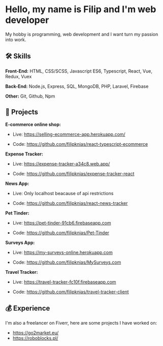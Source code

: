 
# Hello, my name is Filip and I'm web developer

My hobby is programming, web development and I want turn my passion into work.



## 🛠 Skills

**Front-End:** HTML, CSS/SCSS, Javascript ES6, Typescript, React, Vue, Redux, Vuex

**Back-End:** Node.js, Express, SQL, MongoDB, PHP, Laravel, Firebase

**Other:** Git, Github, Npm

## 🌟 Projects
**E-commerce online shop:** 
- Live: https://selling-ecommerce-app.herokuapp.com/

- Code: https://github.com/filipknias/react-typescript-ecommerce

**Expense Tracker:** 
- Live: https://expense-tracker-a34c8.web.app/

- Code: https://github.com/filipknias/expense-tracker-react

**News App:** 
- Live: Only localhost beacause of api restrictions

- Code: https://github.com/filipknias/react-news-tracker

**Pet Tinder:** 
- Live: https://pet-tinder-91cb6.firebaseapp.com

- Code: https://github.com/filipknias/Pet-Tinder

**Surveys App:** 
- Live: https://my-surveys-online.herokuapp.com

- Code: https://github.com/filipknias/MySurveys.com

**Travel Tracker:** 
- Live: https://travel-tracker-fc10f.firebaseapp.com

- Code: https://github.com/filipknias/travel-tracker-client

## 💰 Experience

I'm also a freelancer on Fiverr, here are some projects I have worked on:

- https://go2market.eu/
- https://roboblocks.pl/
